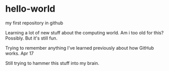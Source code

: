 # hello-world
my first repository in github

Learning a lot of new stuff about the computing world.
Am i too old for this?
Possibly.
But it's still fun.

Trying to remember anything I've learned previously about how GitHub works.  Apr 17

Still trying to hammer this stuff into my brain.

